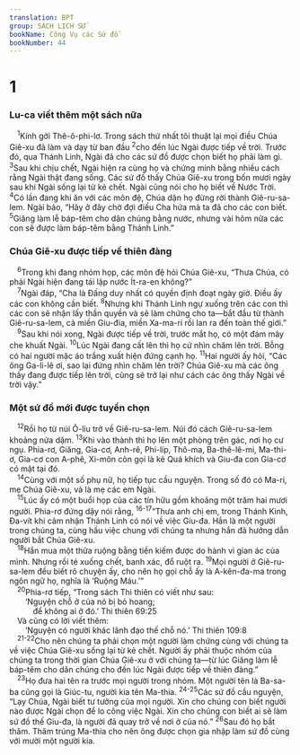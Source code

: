 ```yaml
---
translation: BPT
group: SÁCH LỊCH SỬ
bookName: Công Vụ các Sứ đồ 
bookNumber: 44
---
```


<div class="title"><h1>1</h1><h3>Lu-ca viết thêm một sách nữa</h3></div>
<span class="verse cong_1_1"> <sup>1</sup>Kính gởi Thê-ô-phi-lơ. Trong sách thứ nhất tôi thuật lại mọi điều Chúa Giê-xu đã làm và dạy từ ban đầu</span>
<span class="verse cong_1_2"><sup>2</sup>cho đến lúc Ngài được tiếp về trời. Trước đó, qua Thánh Linh, Ngài đã cho các sứ đồ được chọn biết họ phải làm gì.</span>
<span class="verse cong_1_3"><sup>3</sup>Sau khi chịu chết, Ngài hiện ra cùng họ và chứng minh bằng nhiều cách rằng Ngài thật đang sống. Các sứ đồ thấy Chúa Giê-xu trong bốn mươi ngày sau khi Ngài sống lại từ kẻ chết. Ngài cũng nói cho họ biết về Nước Trời.</span>
<span class="verse cong_1_4"><sup>4</sup>Có lần đang khi ăn với các môn đệ, Chúa dặn họ đừng rời thành Giê-ru-sa-lem. Ngài bảo, “Hãy ở đây chờ đợi điều Cha hứa mà ta đã cho các con biết.</span>
<span class="verse cong_1_5"><sup>5</sup>Giăng làm lễ báp-têm cho dân chúng bằng nước, nhưng vài hôm nữa các con sẽ được làm báp-têm bằng Thánh Linh.”<br/></span>
<div class="title"><h3>Chúa Giê-xu được tiếp về thiên đàng</h3></div>
<span class="verse cong_1_6"> <sup>6</sup>Trong khi đang nhóm họp, các môn đệ hỏi Chúa Giê-xu, “Thưa Chúa, có phải Ngài hiện đang tái lập nước Ít-ra-en không?”<br/></span>
<span class="verse cong_1_7"> <sup>7</sup>Ngài đáp, “Cha là Đấng duy nhất có quyền định đoạt ngày giờ. Điều ấy các con không cần biết.</span>
<span class="verse cong_1_8"><sup>8</sup>Nhưng khi Thánh Linh ngự xuống trên các con thì các con sẽ nhận lấy thần quyền và sẽ làm chứng cho ta—bắt đầu từ thành Giê-ru-sa-lem, cả miền Giu-đia, miền Xa-ma-ri rồi lan ra đến toàn thế giới.”<br/></span>
<span class="verse cong_1_9"> <sup>9</sup>Sau khi nói xong, Ngài được tiếp về trời, trước mắt họ, có một đám mây che khuất Ngài.</span>
<span class="verse cong_1_10"><sup>10</sup>Lúc Ngài đang cất lên thì họ cứ nhìn chăm lên trời. Bỗng có hai người mặc áo trắng xuất hiện đứng cạnh họ.</span>
<span class="verse cong_1_11"><sup>11</sup>Hai người ấy hỏi, “Các ông Ga-li-lê ơi, sao lại đứng nhìn chăm lên trời? Chúa Giê-xu mà các ông thấy đang được tiếp lên trời, cũng sẽ trở lại như cách các ông thấy Ngài về trời vậy.”<br/></span>
<div class="title"><h3>Một sứ đồ mới được tuyển chọn</h3></div>
<span class="verse cong_1_12"> <sup>12</sup>Rồi họ từ núi Ô-liu trở về Giê-ru-sa-lem. Núi đó cách Giê-ru-sa-lem khoảng nửa dặm.</span>
<span class="verse cong_1_13"><sup>13</sup>Khi vào thành thì họ lên một phòng trên gác, nơi họ cư ngụ. Phia-rơ, Giăng, Gia-cơ, Anh-rê, Phi-líp, Thô-ma, Ba-thê-lê-mi, Ma-thi-ơ, Gia-cơ con A-phê, Xi-môn còn gọi là kẻ Quá khích và Giu-đa con Gia-cơ có mặt tại đó.<br/></span>
<span class="verse cong_1_14"> <sup>14</sup>Cùng với một số phụ nữ, họ tiếp tục cầu nguyện. Trong số đó có Ma-ri, mẹ Chúa Giê-xu, và là mẹ các em Ngài.<br/></span>
<span class="verse cong_1_15"> <sup>15</sup>Lúc ấy có một buổi họp của các tín hữu gồm khoảng một trăm hai mươi người. Phia-rơ đứng dậy nói rằng,</span>
<span class="verse cong_1_16 cong_1_17"><sup>16-17</sup>“Thưa anh chị em, trong Thánh Kinh, Đa-vít khi cảm nhận Thánh Linh có nói về việc Giu-đa. Hắn là một người trong chúng ta, cùng hầu việc chung với chúng ta nhưng hắn đã hướng dẫn người bắt Chúa Giê-xu.<br/></span>
<span class="verse cong_1_18"> <sup>18</sup>Hắn mua một thửa ruộng bằng tiền kiếm được do hành vi gian ác của mình. Nhưng rồi té xuống chết, banh xác, đổ ruột ra.</span>
<span class="verse cong_1_19"><sup>19</sup>Mọi người ở Giê-ru-sa-lem đều biết rõ chuyện ấy, cho nên họ gọi chỗ ấy là A-kên-đa-ma trong ngôn ngữ họ, nghĩa là ‘Ruộng Máu.’”<br/></span>
<span class="verse cong_1_20"> <sup>20</sup>Phia-rơ tiếp, “Trong sách Thi thiên có viết như sau:<br/>  ‘Nguyện chỗ ở của nó bị bỏ hoang;<br/>   để không ai ở đó.’ Thi thiên 69:25<br/> Và cũng có lời viết thêm:<br/>  ‘Nguyện có người khác lãnh đạo thế chỗ nó.’ Thi thiên 109:8<br/></span>
<span class="verse cong_1_21 cong_1_22"> <sup>21-22</sup>Cho nên chúng ta phải chọn một người làm chứng cùng với chúng ta về việc Chúa Giê-xu sống lại từ kẻ chết. Người ấy phải thuộc nhóm của chúng ta trong thời gian Chúa Giê-xu ở với chúng ta—từ lúc Giăng làm lễ báp-têm cho dân chúng cho đến lúc Ngài được tiếp về thiên đàng.”<br/></span>
<span class="verse cong_1_23"> <sup>23</sup>Họ đưa hai tên ra trước mọi người trong nhóm. Một người tên là Ba-sa-ba cũng gọi là Giúc-tu, người kia tên Ma-thia.</span>
<span class="verse cong_1_24 cong_1_25"><sup>24-25</sup>Các sứ đồ cầu nguyện, “Lạy Chúa, Ngài biết tư tưởng của mọi người. Xin cho chúng con biết người nào được Ngài chọn để lo công việc Ngài. Xin cho chúng con biết ai sẽ làm sứ đồ thế Giu-đa, là người đã quay trở về nơi ở của nó.”</span>
<span class="verse cong_1_26"><sup>26</sup>Sau đó họ bắt thăm. Thăm trúng Ma-thia cho nên ông được chọn gia nhập làm sứ đồ cùng với mười một người kia.<br/></span>
